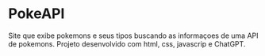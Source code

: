 # PokeAPI
 
 Site que exibe pokemons e seus tipos buscando as informaçoes de uma API de pokemons.
 Projeto desenvolvido com html, css, javascrip e ChatGPT.
